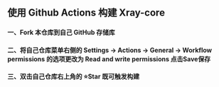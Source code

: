 ## 使用 Github Actions 构建 Xray-core

#### 一、Fork 本仓库到自己 GitHub 存储库

#### 二、将自己仓库菜单右侧的 Settings -> Actions -> General -> Workflow permissions 的选项更改为 Read and write permissions 点击Save保存

#### 三、双击自己仓库右上角的 ⭐Star 既可触发构建
